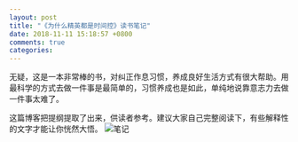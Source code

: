 ```yaml
---
layout: post
title: "《为什么精英都是时间控》读书笔记"
date: 2018-11-11 15:18:57 +0800
comments: true
categories: 
---
```

无疑，这是一本非常棒的书，对纠正作息习惯，养成良好生活方式有很大帮助。<!-- more -->用最科学的方式去做一件事是最简单的，习惯养成也是如此，单纯地说靠意志力去做一件事太难了。


这篇博客把提纲提取了出来，供读者参考。建议大家自己完整阅读下，有些解释性的文字才能让你恍然大悟。
![笔记][1]


  [1]: https://blog-1251712135.cos.ap-chengdu.myqcloud.com/%E4%B8%BA%E4%BB%80%E4%B9%88%E7%B2%BE%E8%8B%B1%E9%83%BD%E6%98%AF%E6%97%B6%E9%97%B4%E6%8E%A7.png
